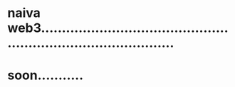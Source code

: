 # naiva web3.....................................................................................
# soon...........
